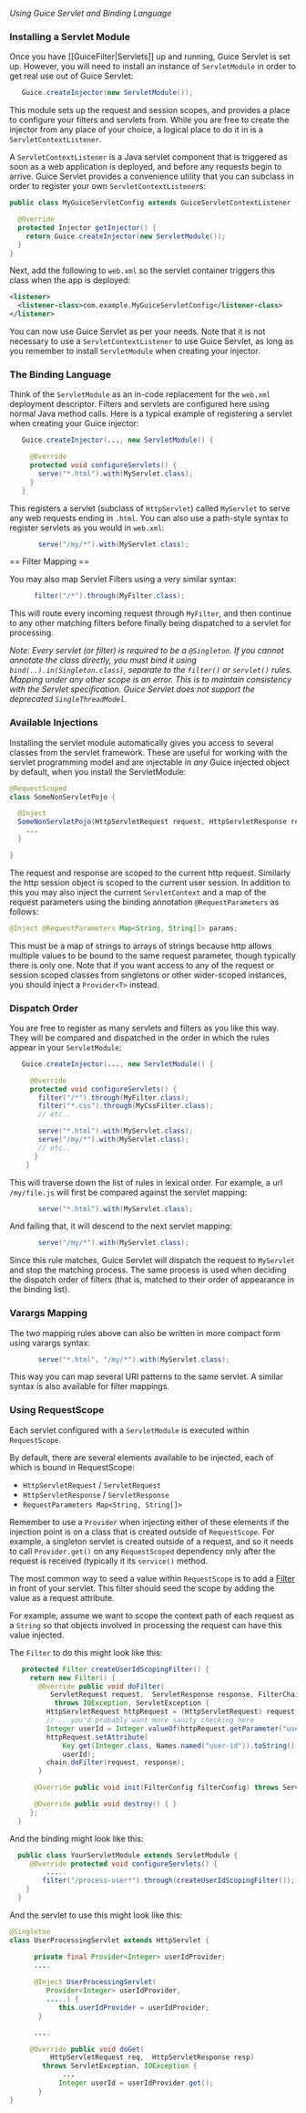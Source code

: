 _Using Guice Servlet and Binding Language_

### Installing a Servlet Module

Once you have [[GuiceFilter|Servlets]] up and running, Guice Servlet is set up. However, you will need to install an instance of `ServletModule` in order to get real use out of Guice Servlet:
```java
   Guice.createInjector(new ServletModule());
```

This module sets up the request and session scopes, and provides a place to configure your filters and servlets from. While you are free to create the injector from any place of your choice, a logical place to do it in is a `ServletContextListener`. 

A `ServletContextListener` is a Java servlet component that is triggered as soon as a web application is deployed, and before any requests begin to arrive. Guice Servlet provides a convenience utility that you can subclass in order to register your own `ServletContextListener`s:

```java
public class MyGuiceServletConfig extends GuiceServletContextListener {

  @Override
  protected Injector getInjector() {
    return Guice.createInjector(new ServletModule());
  }
}
```

Next, add the following to `web.xml` so the servlet container triggers this class when the app is deployed:

```xml
<listener>
  <listener-class>com.example.MyGuiceServletConfig</listener-class>
</listener>
```

You can now use Guice Servlet as per your needs. Note that it is not necessary to use a `ServletContextListener` to use Guice Servlet, as long as you remember to install `ServletModule` when creating your injector.

### The Binding Language

Think of the `ServletModule` as an in-code replacement for the `web.xml` deployment descriptor. Filters and servlets are configured here using normal Java method calls. Here is a typical example of registering a servlet when creating your Guice injector:

```java
   Guice.createInjector(..., new ServletModule() {

     @Override
     protected void configureServlets() {
       serve("*.html").with(MyServlet.class);
     }
   }
```
 
This registers a servlet (subclass of `HttpServlet`) called `MyServlet` to serve any web requests ending in `.html`. You can also use a path-style syntax to register servlets as you would in `web.xml`:
```java
       serve("/my/*").with(MyServlet.class);
```

== Filter Mapping ==

You may also map Servlet Filters using a very similar syntax:
```java
      filter("/*").through(MyFilter.class);
```

This will route every incoming request through `MyFilter`, and then continue to any other matching filters before finally being dispatched to a servlet for processing.

_Note: Every servlet (or filter) is required to be a `@Singleton`. If you cannot annotate the class directly, you must bind it using `bind(..).in(Singleton.class)`, separate to the `filter()` or `servlet()` rules. Mapping under any other scope is an error. This is to maintain consistency with the Servlet specification. 
Guice Servlet does not support the deprecated `SingleThreadModel`._


### Available Injections

Installing the servlet module automatically gives you access to several classes from the servlet framework. These are useful for working with the servlet programming model and are injectable in *any* Guice injected object by default, when you install the ServletModule:

```java
@RequestScoped
class SomeNonServletPojo {

  @Inject
  SomeNonServletPojo(HttpServletRequest request, HttpServletResponse response, HttpSession session) {
    ...
  }

}
```

The request and response are scoped to the current http request. Similarly the http session object is scoped to the current user session. In addition to this you may also inject the current `ServletContext` and a map of the request parameters using the binding annotation `@RequestParameters` as follows:

```java
@Inject @RequestParameters Map<String, String[]> params;
```

This must be a map of strings to arrays of strings because http allows multiple values to be bound to the same request parameter, though typically there is only one. Note that if you want access to any of the request or session scoped classes from singletons or other wider-scoped instances, you should inject a `Provider<T>` instead.

### Dispatch Order

You are free to register as many servlets and filters as you like this way. They will be compared and dispatched in the order in which the rules appear in your `ServletModule`:

```java
   Guice.createInjector(..., new ServletModule() {

     @Override
     protected void configureServlets() {
       filter("/*").through(MyFilter.class);
       filter("*.css").through(MyCssFilter.class);
       // etc..

       serve("*.html").with(MyServlet.class);
       serve("/my/*").with(MyServlet.class);
       // etc..
      }
    }
```
 
This will traverse down the list of rules in lexical order. For example, a url `/my/file.js` will first be compared against the servlet mapping:
```java
       serve("*.html").with(MyServlet.class);
```
 
And failing that, it will descend to the next servlet mapping:
```java
       serve("/my/*").with(MyServlet.class);
```
 
Since this rule matches, Guice Servlet will dispatch the request to `MyServlet` and stop the matching process. The same process is used when deciding the dispatch order of filters (that is, matched to their order of appearance in the binding list).

### Varargs Mapping

The two mapping rules above can also be written in more compact form using varargs syntax:
```java
       serve("*.html", "/my/*").with(MyServlet.class);
```
 
This way you can map several URI patterns to the same servlet. A similar syntax is also available for filter mappings.


### Using RequestScope

Each servlet configured with a `ServletModule` is executed within `RequestScope`.  

By default, there are several elements available to be injected, each of which is bound in RequestScope:
  * `HttpServletRequest` / `ServletRequest`
  * `HttpServletResponse` / `ServletResponse`
  * `RequestParameters Map<String, String[]>`

Remember to use a `Provider` when injecting either of these elements if the injection point is on a class that is created outside of `RequestScope`.  For example, a singleton servlet is created outside of a request, and so it needs to call `Provider.get()` on any `RequestScoped` dependency only after the request is received (typically it its `service()` method.

The most common way to seed a value within `RequestScope` is to add a <a href="http://download.oracle.com/docs/cd/E17802_01/products/products/servlet/2.3/javadoc/javax/servlet/Filter.html">Filter</a> in front of your servlet.  This filter should seed the scope by adding the value as a request attribute.

For example, assume we want to scope the context path of each request as a `String` so that objects involved in processing the request can have this value injected.

The `Filter` to do this might look like this:

```java
   protected Filter createUserIdScopingFilter() {
     return new Filter() {
       @Override public void doFilter(
          ServletRequest request,  ServletResponse response, FilterChain chain)
           throws IOException, ServletException {
         HttpServletRequest httpRequest = (HttpServletRequest) request;
         // ...you'd probably want more sanity checking here
         Integer userId = Integer.valueOf(httpRequest.getParameter("user-id"));
         httpRequest.setAttribute(
             Key.get(Integer.class, Names.named("user-id")).toString(),
             userId);  
         chain.doFilter(request, response);
       }

      @Override public void init(FilterConfig filterConfig) throws ServletException { }

      @Override public void destroy() { }
     };
  } 
```

And the binding might look like this:
```java
  public class YourServletModule extends ServletModule {
     @Override protected void configureServlets() {
         .....
        filter("/process-user*").through(createUserIdScopingFilter());
    }
  }
```

And the servlet to use this might look like this:
```java
@Singleton
class UserProcessingServlet extends HttpServlet {

      private final Provider<Integer> userIdProvider;
      ....
   
      @Inject UserProcessingServlet(
         Provider<Integer> userIdProvider,
         .....) {
            this.userIdProvider = userIdProvider;
       }

      ....

     @Override public void doGet(
          HttpServletRequest req,  HttpServletResponse resp)
        throws ServletException, IOException {
             ...
            Integer userId = userIdProvider.get();
       }
}
```


        
